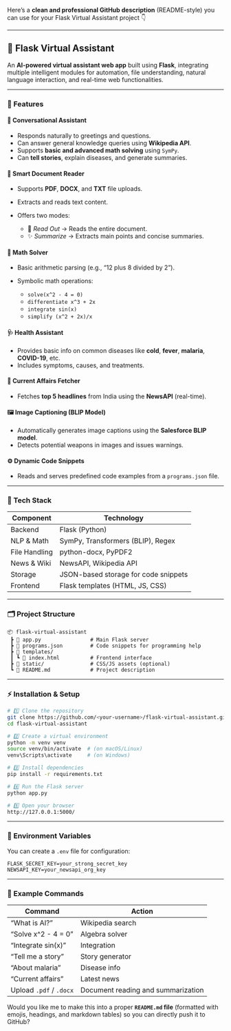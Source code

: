 Here’s a **clean and professional GitHub description** (README-style) you can use for your Flask Virtual Assistant project 👇

---

## 🧠 Flask Virtual Assistant

An **AI-powered virtual assistant web app** built using **Flask**, integrating multiple intelligent modules for automation, file understanding, natural language interaction, and real-time web functionalities.

---

### 🚀 Features

#### 💬 **Conversational Assistant**

* Responds naturally to greetings and questions.
* Can answer general knowledge queries using **Wikipedia API**.
* Supports **basic and advanced math solving** using `SymPy`.
* Can **tell stories**, explain diseases, and generate summaries.

#### 📁 **Smart Document Reader**

* Supports **PDF**, **DOCX**, and **TXT** file uploads.
* Extracts and reads text content.
* Offers two modes:

  * 📖 *Read Out* → Reads the entire document.
  * ✨ *Summarize* → Extracts main points and concise summaries.

#### 🧮 **Math Solver**

* Basic arithmetic parsing (e.g., “12 plus 8 divided by 2”).
* Symbolic math operations:

  * `solve(x^2 - 4 = 0)`
  * `differentiate x^3 + 2x`
  * `integrate sin(x)`
  * `simplify (x^2 + 2x)/x`

#### 🩺 **Health Assistant**

* Provides basic info on common diseases like **cold**, **fever**, **malaria**, **COVID-19**, etc.
* Includes symptoms, causes, and treatments.

#### 📰 **Current Affairs Fetcher**

* Fetches **top 5 headlines** from India using the **NewsAPI** (real-time).

#### 🖼️ **Image Captioning (BLIP Model)**

* Automatically generates image captions using the **Salesforce BLIP model**.
* Detects potential weapons in images and issues warnings.

#### ⚙️ **Dynamic Code Snippets**

* Reads and serves predefined code examples from a `programs.json` file.

---

### 🧩 Tech Stack

| Component     | Technology                           |
| ------------- | ------------------------------------ |
| Backend       | Flask (Python)                       |
| NLP & Math    | SymPy, Transformers (BLIP), Regex    |
| File Handling | python-docx, PyPDF2                  |
| News & Wiki   | NewsAPI, Wikipedia API               |
| Storage       | JSON-based storage for code snippets |
| Frontend      | Flask templates (HTML, JS, CSS)      |

---

### 🗂️ Project Structure

```
📦 flask-virtual-assistant
 ┣ 📜 app.py                # Main Flask server
 ┣ 📜 programs.json         # Code snippets for programming help
 ┣ 📂 templates/
 ┃ ┗ 📜 index.html          # Frontend interface
 ┣ 📂 static/               # CSS/JS assets (optional)
 ┗ 📜 README.md             # Project description
```

---

### ⚡ Installation & Setup

```bash
# 1️⃣ Clone the repository
git clone https://github.com/<your-username>/flask-virtual-assistant.git
cd flask-virtual-assistant

# 2️⃣ Create a virtual environment
python -m venv venv
source venv/bin/activate  # (on macOS/Linux)
venv\Scripts\activate     # (on Windows)

# 3️⃣ Install dependencies
pip install -r requirements.txt

# 4️⃣ Run the Flask server
python app.py

# 5️⃣ Open your browser
http://127.0.0.1:5000/
```

---

### 🔑 Environment Variables

You can create a `.env` file for configuration:

```
FLASK_SECRET_KEY=your_strong_secret_key
NEWSAPI_KEY=your_newsapi_org_key
```

---

### 🧠 Example Commands

| Command                 | Action                             |
| ----------------------- | ---------------------------------- |
| “What is AI?”           | Wikipedia search                   |
| “Solve x^2 - 4 = 0”     | Algebra solver                     |
| “Integrate sin(x)”      | Integration                        |
| “Tell me a story”       | Story generator                    |
| “About malaria”         | Disease info                       |
| “Current affairs”       | Latest news                        |
| Upload `.pdf` / `.docx` | Document reading and summarization |


Would you like me to make this into a proper **`README.md` file** (formatted with emojis, headings, and markdown tables) so you can directly push it to GitHub?
